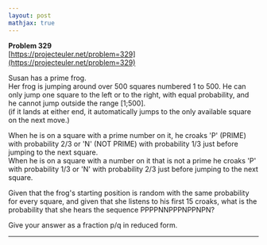 ```yaml
---
layout: post
mathjax: true
---
```

**Problem 329**  
[https://projecteuler.net/problem=329](https://projecteuler.net/problem=329)

<p>Susan has a prime frog.<br />
Her frog is jumping around over 500 squares numbered 1 to 500.
He can only jump one square to the left or to the right, with equal probability, and he cannot jump outside the range [1;500].<br />(if it lands at either end, it automatically jumps to the only available square on the next move.)
</p>
<p>
When he is on a square with a prime number on it, he croaks 'P' (PRIME) with probability 2/3 or 'N' (NOT PRIME) with probability 1/3 just before jumping to the next square.<br />
When he is on a square with a number on it that is not a prime he croaks 'P' with probability 1/3 or 'N' with probability 2/3 just before jumping to the next square.
</p>
<p>
Given that the frog's starting position is random with the same probability for every square, and given that she listens to his first 15 croaks, what is the probability that she hears the sequence PPPPNNPPPNPPNPN?
</p>
Give your answer as a fraction p/q in reduced form.

---
